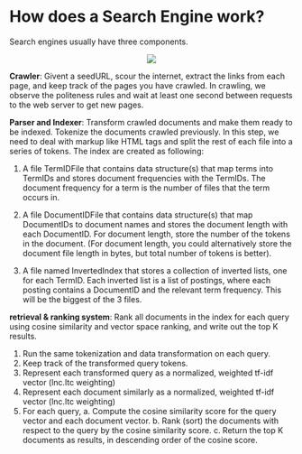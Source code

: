 # How does a Search Engine work?

Search engines usually have three components.


<p align="center">
  <img src="https://upload.wikimedia.org/wikiversity/en/thumb/f/fb/High_level_architecture_of_a_Search_Engine.png/256px-High_level_architecture_of_a_Search_Engine.png">
</p>



**Crawler**: Givent a seedURL, scour the internet, extract the links from each page, and keep track of the pages you have crawled. In crawling, we observe the politeness rules and wait at least one second between requests to the web server to get new pages.


**Parser and Indexer**: Transform crawled documents and make them ready to be indexed. Tokenize the documents crawled previously. In this step, we need to deal with markup like HTML tags and split the rest of each file into a series of tokens. The index are created as following:

1. A file TermIDFile that contains data structure(s) that map terms into TermIDs and stores document frequencies with the TermIDs. The document frequency for a term is the number of files that the term occurs in.

2. A file DocumentIDFile that contains data structure(s) that map DocumentIDs to document names and stores the document length with each DocumentID. For document length, store the number of the tokens in the document. (For document length, you could alternatively store the document file length in bytes, but total number of tokens is better).

3. A file named InvertedIndex that stores a collection of inverted lists, one for each TermID. Each inverted list is a list of postings, where each posting contains a DocumentID and the relevant term frequency. This will be the biggest of the 3 files.


**retrieval & ranking system**: Rank all documents in the index for each query using cosine similarity and vector space ranking, and write out the top K results.
1. Run the same tokenization and data transformation on each query.
2. Keep track of the transformed query tokens.
3. Represent each transformed query as a normalized, weighted tf-idf vector (lnc.ltc weighting)
4. Represent each document similarly as a normalized, weighted tf-idf vector (lnc.ltc weighting)
5. For each query,
  a. Compute the cosine similarity score for the query vector and each document vector.
  b. Rank (sort) the documents with respect to the query by the cosine similarity score.
  c. Return the top K documents as results, in descending order of the cosine score.